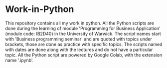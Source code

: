 # Work-in-Python
This repository contains all my work in python.
All the Python scripts are done during the learning of module 'Programming for Business Application' (module code: IB2D40) in the University of Warwick.
The script names start with 'Business programming seminar' and are quoted with topics under brackets, those are done as practice with specific topics.
The scripts named with dates are done along with the lectures and do not have a particular topic.
All the Python script are powered by Google Colab, with the extension name '.ipynb'.
